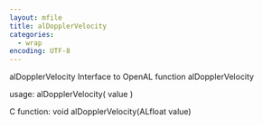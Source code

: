 ```yaml
---
layout: mfile
title: alDopplerVelocity
categories:
  - wrap
encoding: UTF-8
---
```


alDopplerVelocity  Interface to OpenAL function alDopplerVelocity

usage:  alDopplerVelocity( value )

C function:  void alDopplerVelocity(ALfloat value)